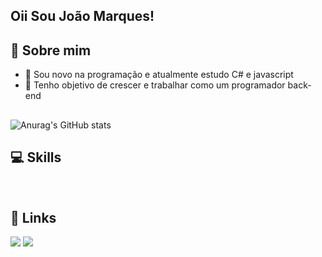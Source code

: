 ## Oii Sou João Marques!
## 🚀 Sobre mim

- 🌱 Sou novo na programação e atualmente estudo C# e javascript
- 🏅 Tenho objetivo de crescer e trabalhar como um programador back-end
##

![Anurag's GitHub stats](https://github-readme-stats.vercel.app/api?username=JoaoVMarques&show_icons=true&theme=radical)

## 💻 Skills
<div>
    <img align="center" alt="" src="https://img.shields.io/badge/C%23-239120?style=for-the-badge&logo=c-sharp&logoColor=white">
    <img align="center" alt="" src="https://img.shields.io/badge/JavaScript-323330?style=for-the-badge&logo=javascript&logoColor=F7DF1E">
</div>


## 🔗 Links

<div>
    <a href="https://www.linkedin.com/in/joao-marques-ba302a19b/" target="_blank"><img src="https://img.shields.io/badge/LinkedIn-0077B5?style=for-the-badge&logo=linkedin&logoColor=white" target="_blank"></a>
      <a href="https://www.instagram.com/joaovictormarquesf_/" target="_blank"><img src="https://img.shields.io/badge/Instagram-E4405F?style=for-the-badge&logo=instagram&logoColor=white" target="_blank"></a>
</div>
